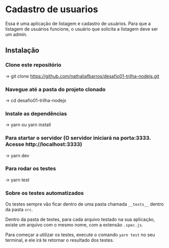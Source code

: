 # Cadastro de usuarios

Essa é uma aplicação de listagem e cadastro de usuários. Para que a listagem de usuários funcione, o usuário que solicita a listagem deve ser um admin.

## Instalação  
### Clone este repositório
-> git clone https://github.com/nathaliafbarros/desafio01-trilha-nodejs.git
### Navegue até a pasta do projeto clonado
-> cd desafio01-trilha-nodejs
### Instale as dependências
-> yarn ou yarn install
### Para startar o servidor (O servidor iniciará na porta:3333. Acesse http://localhost:3333)
-> yarn dev 
### Para rodar os testes
-> yarn test

### Sobre os testes automatizados
Os testes sempre vão ficar dentro de uma pasta chamada `__tests__` dentro da pasta `src`.

Dentro da pasta de testes, para cada arquivo testado na sua aplicação, existe um arquivo com o mesmo nome, com a extensão `.spec.js`.

Para começar a utilizar os testes, execute o comando `yarn test` no seu terminal, e ele irá te retornar o resultado dos testes.
